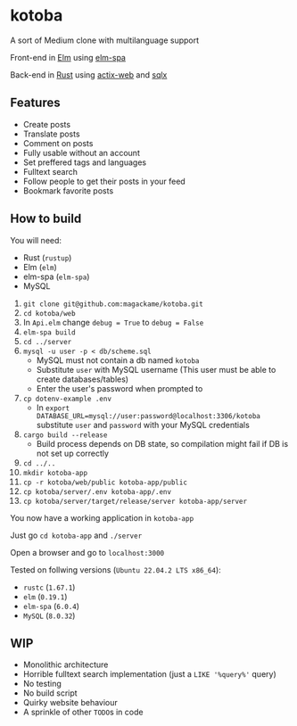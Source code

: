 # kotoba

A sort of Medium clone with multilanguage support

Front-end in [Elm](https://elm-lang.org/) using [elm-spa](https://www.elm-spa.dev/)

Back-end in [Rust](https://www.rust-lang.org/) using [actix-web](https://actix.rs/) and
[sqlx](https://crates.io/crates/sqlx)

## Features

- Create posts
- Translate posts
- Comment on posts
- Fully usable without an account
- Set preffered tags and languages
- Fulltext search
- Follow people to get their posts in your feed 
- Bookmark favorite posts

## How to build

You will need:

- Rust (`rustup`)
- Elm (`elm`)
- elm-spa (`elm-spa`)
- MySQL

1. `git clone git@github.com:magackame/kotoba.git`
2. `cd kotoba/web`
3. In `Api.elm` change `debug = True` to `debug = False`
4. `elm-spa build`
5. `cd ../server`
6. `mysql -u user -p < db/scheme.sql`
    - MySQL must not contain a db named `kotoba`
    - Substitute `user` with MySQL username (This user must be able to create databases/tables)
    - Enter the user's password when prompted to
7. `cp dotenv-example .env`
    - In `export DATABASE_URL=mysql://user:password@localhost:3306/kotoba` substitute `user` and `password` with your MySQL credentials
8. `cargo build --release`
    - Build process depends on DB state, so compilation might fail if DB is not set up correctly
9. `cd ../..`
10. `mkdir kotoba-app`
11. `cp -r kotoba/web/public kotoba-app/public`
12. `cp kotoba/server/.env kotoba-app/.env`
13. `cp kotoba/server/target/release/server kotoba-app/server`

You now have a working application in `kotoba-app`

Just go `cd kotoba-app` and `./server`

Open a browser and go to `localhost:3000`

Tested on follwing versions (`Ubuntu 22.04.2 LTS x86_64`):

- `rustc` (`1.67.1`)
- `elm` (`0.19.1`)
- `elm-spa` (`6.0.4`)
- `MySQL` (`8.0.32`)

## WIP

- Monolithic architecture
- Horrible fulltext search implementation (just a `LIKE '%query%'` query)
- No testing
- No build script
- Quirky website behaviour
- A sprinkle of other `TODO`s in code